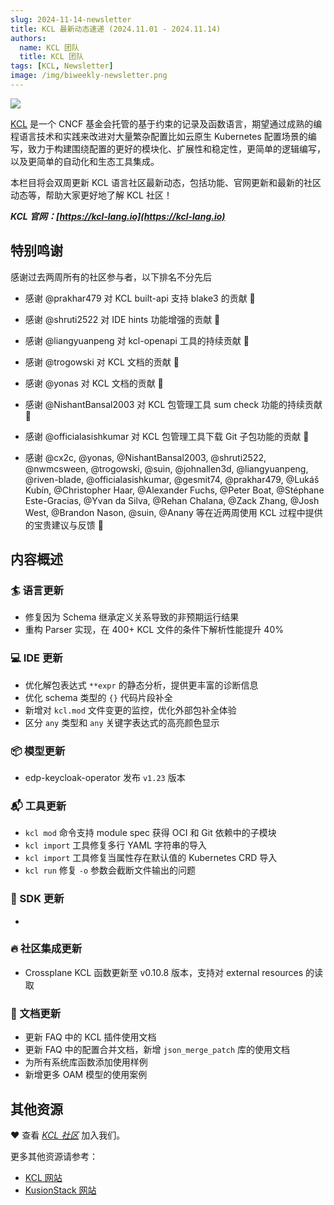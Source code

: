 ```yaml
---
slug: 2024-11-14-newsletter
title: KCL 最新动态速递 (2024.11.01 - 2024.11.14)
authors:
  name: KCL 团队
  title: KCL 团队
tags: [KCL, Newsletter]
image: /img/biweekly-newsletter.png
---
```


![](/img/biweekly-newsletter-zh.png)

[KCL](https://github.com/kcl-lang) 是一个 CNCF 基金会托管的基于约束的记录及函数语言，期望通过成熟的编程语言技术和实践来改进对大量繁杂配置比如云原生 Kubernetes 配置场景的编写，致力于构建围绕配置的更好的模块化、扩展性和稳定性，更简单的逻辑编写，以及更简单的自动化和生态工具集成。

本栏目将会双周更新 KCL 语言社区最新动态，包括功能、官网更新和最新的社区动态等，帮助大家更好地了解 KCL 社区！

**_KCL 官网：[https://kcl-lang.io](https://kcl-lang.io)_**

## 特别鸣谢

感谢过去两周所有的社区参与者，以下排名不分先后

- 感谢 @prakhar479 对 KCL built-api 支持 blake3 的贡献 🙌
- 感谢 @shruti2522 对 IDE hints 功能增强的贡献 🙌
- 感谢 @liangyuanpeng 对 kcl-openapi 工具的持续贡献 🙌
- 感谢 @trogowski 对 KCL 文档的贡献 🙌
- 感谢 @yonas 对 KCL 文档的贡献 🙌
- 感谢 @NishantBansal2003 对 KCL 包管理工具 sum check 功能的持续贡献 🙌
- 感谢 @officialasishkumar 对 KCL 包管理工具下载 Git 子包功能的贡献 🙌

- 感谢 @cx2c, @yonas, @NishantBansal2003, @shruti2522, @nwmcsween, @trogowski, @suin, @johnallen3d, @liangyuanpeng, @riven-blade, @officialasishkumar, @gesmit74, @prakhar479, @Lukáš Kubín, @Christopher Haar, @Alexander Fuchs, @Peter Boat, @Stéphane Este-Gracias, @Yvan da Silva, @Rehan Chalana, @Zack Zhang, @Josh West, @Brandon Nason, @suin, @Anany 等在近两周使用 KCL 过程中提供的宝贵建议与反馈 🙌

## 内容概述

### 🏄 语言更新

- 修复因为 Schema 继承定义关系导致的非预期运行结果
- 重构 Parser 实现，在 400+ KCL 文件的条件下解析性能提升 40%

### 💻 IDE 更新

- 优化解包表达式 `**expr` 的静态分析，提供更丰富的诊断信息
- 优化 schema 类型的 `{}` 代码片段补全
- 新增对 `kcl.mod` 文件变更的监控，优化外部包补全体验
- 区分 `any` 类型和 `any` 关键字表达式的高亮颜色显示

### 📦️ 模型更新

- edp-keycloak-operator 发布 `v1.23` 版本

### 📬️ 工具更新

- `kcl mod` 命令支持 module spec 获得 OCI 和 Git 依赖中的子模块
- `kcl import` 工具修复多行 YAML 字符串的导入
- `kcl import` 工具修复当属性存在默认值的 Kubernetes CRD 导入
- `kcl run` 修复 `-o` 参数会截断文件输出的问题

### 🧩 SDK 更新

- 

### 🔥 社区集成更新

- Crossplane KCL 函数更新至 v0.10.8 版本，支持对 external resources 的读取

### 📖 文档更新

- 更新 FAQ 中的 KCL 插件使用文档
- 更新 FAQ 中的配置合并文档，新增 `json_merge_patch` 库的使用文档
- 为所有系统库函数添加使用样例
- 新增更多 OAM 模型的使用案例

## 其他资源

❤️ 查看 _[KCL 社区](https://github.com/kcl-lang/community)_ 加入我们。

更多其他资源请参考：

- [KCL 网站](https://kcl-lang.io/)
- [KusionStack 网站](https://kusionstack.io/)
